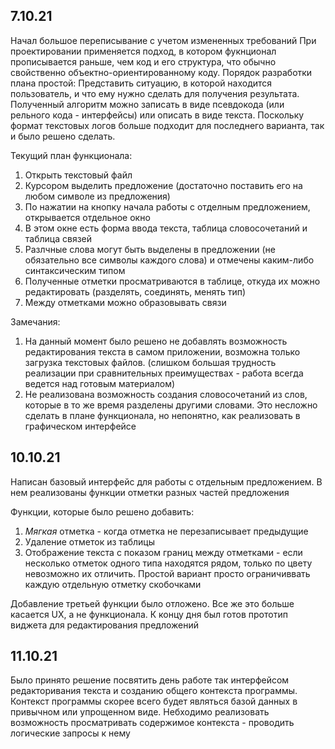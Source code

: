 ## 7.10.21

Начал большое переписывание с учетом измененных требований
При проектировании применяется подход, в котором фукнционал прописывается раньше, чем
код и его структура, что обычно свойственно объектно-ориентированному коду.
Порядок разработки плана простой: Представить ситуацию, в которой находится пользователь,
и что ему нужно сделать для получения результата.
Полученный алгоритм можно записать в виде псевдокода (или рельного кода - интерфейсы)
или описать в виде текста. Поскольку формат текстовых логов больше подходит для последнего
варианта, так и было решено сделать.

Текущий план функционала: 
1) Открыть текстовый файл
2) Курсором выделить предложение (достаточно поставить его на любом символе из предложения)
3) По нажатии на кнопку начала работы с отделным предложением, открывается отдельное окно
4) В этом окне есть форма ввода текста, таблица словосочетаний и таблица связей
5) Разлчные слова могут быть выделены в предложении (не обязательно все символы каждого слова)
 и отмечены каким-либо синтаксическим типом
6) Полученные отметки просматриваются в таблице, откуда их можно редактировать (разделять, соединять, менять тип)
7) Между отметками можно образовывать связи

Замечания: 
1) На данный момент было решено не добавлять возможность редактирования текста
 в самом приложении, возможна только загрузка текстовых файлов. (слишком большая
 трудность реализации при сравнительных преимуществах - работа всегда ведется 
 над готовым материалом)
2) Не реализована возможность создания словосочетаний из слов, которые в то же 
 время разделены другими словами. Это несложно сделать в плане функционала, но непонятно,
 как реализовать в графическом интерфейсе

## 10.10.21
Написан базовый интерфейс для работы с отдельным предложением.
В нем реализованы функции отметки разных частей предложения

Функции, которые было решено добавить:
1) *Мягкая* отметка - когда отметка не перезаписывает предыдущие
2) Удаление отметок из таблицы
3) Отображение текста с показом границ между отметками - если несколько отметок одного типа находятся рядом, только по цвету невозможно их отличить. Простой вариант просто ограничиввать каждую отдельную отметку скобочками

Добавление третьей функции было отложено. Все же это больше касается UX, а не функционала.
К концу дня был готов прототип виджета для редактирования предложений

## 11.10.21

Было принято решение посвятить день работе так интерфейсом редакторивания текста и созданию общего контекста 
программы. Контекст программы скорее всего будет являться базой данных в привычном или упрощенном виде.
Небходимо реализовать возможность просматривать содержимое контекста - проводить логические запросы к нему
